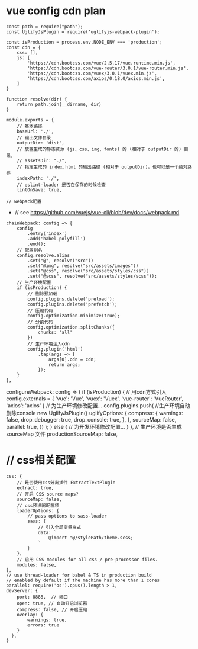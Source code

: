 # vue config cdn plan
```
const path = require("path");
const UglifyJsPlugin = require('uglifyjs-webpack-plugin');

const isProduction = process.env.NODE_ENV === 'production';
const cdn = {
    css: [],
    js: [
        'https://cdn.bootcss.com/vue/2.5.17/vue.runtime.min.js',
        'https://cdn.bootcss.com/vue-router/3.0.1/vue-router.min.js',
        'https://cdn.bootcss.com/vuex/3.0.1/vuex.min.js',
        'https://cdn.bootcss.com/axios/0.18.0/axios.min.js',
    ]
}

function resolve(dir) {
    return path.join(__dirname, dir)
}

module.exports = {
    // 基本路径
    baseUrl: './',
    // 输出文件目录
    outputDir: 'dist',
    // 放置生成的静态资源 (js、css、img、fonts) 的 (相对于 outputDir 的) 目录。
    // assetsDir: "./",
    // 指定生成的 index.html 的输出路径 (相对于 outputDir)。也可以是一个绝对路径
    indexPath: './',
    // eslint-loader 是否在保存的时候检查
    lintOnSave: true,
```    
    // webpack配置
* // see https://github.com/vuejs/vue-cli/blob/dev/docs/webpack.md
```
chainWebpack: config => {
    config
        .entry('index')
        .add('babel-polyfill')
        .end();
    // 配置别名
    config.resolve.alias
        .set("@", resolve("src"))
        .set("@img", resolve("src/assets/images"))
        .set("@css", resolve("src/assets/styles/css"))
        .set("@scss", resolve("src/assets/styles/scss"));
    // 生产环境配置
    if (isProduction) {
        // 删除预加载
        config.plugins.delete('preload');
        config.plugins.delete('prefetch');
        // 压缩代码
        config.optimization.minimize(true);
        // 分割代码
        config.optimization.splitChunks({
            chunks: 'all'
        })
        // 生产环境注入cdn
        config.plugin('html')
            .tap(args => {
                args[0].cdn = cdn;
                return args;
            });
    }
},
```
configureWebpack: config => {
    if (isProduction) {
        // 用cdn方式引入
        config.externals = {
            'vue': 'Vue',
            'vuex': 'Vuex',
            'vue-router': 'VueRouter',
            'axios': 'axios'
        }
        // 为生产环境修改配置...
        config.plugins.push(
            //生产环境自动删除console
            new UglifyJsPlugin({
                uglifyOptions: {
                    compress: {
                        warnings: false,
                        drop_debugger: true,
                        drop_console: true,
                    },
                },
                sourceMap: false,
                parallel: true,
            })
        );
    } else {
        // 为开发环境修改配置...
    }
},
// 生产环境是否生成 sourceMap 文件
productionSourceMap: false,
# // css相关配置
```
css: {
    // 是否使用css分离插件 ExtractTextPlugin
    extract: true,
    // 开启 CSS source maps?
    sourceMap: false,
    // css预设器配置项
    loaderOptions: {
        // pass options to sass-loader
        sass: {
            // 引入全局变量样式
            data: `
                @import "@/stylePath/theme.scss;
            `
        }
    },
    // 启用 CSS modules for all css / pre-processor files.
    modules: false,
},
// use thread-loader for babel & TS in production build
// enabled by default if the machine has more than 1 cores
parallel: require('os').cpus().length > 1,
devServer: {
    port: 8888,  // 端口
    open: true, // 自动开启浏览器
    compress: false, // 开启压缩
    overlay: {
        warnings: true,
        errors: true
    }
  },
}
```
